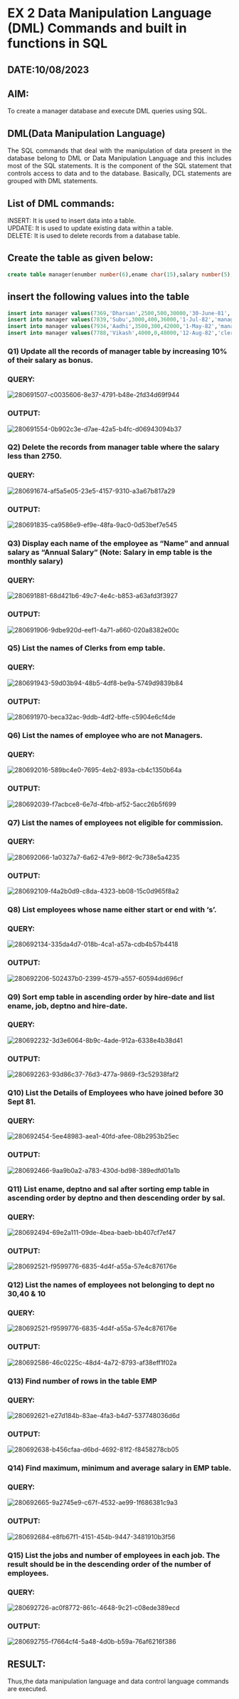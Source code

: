 # EX 2 Data Manipulation Language (DML) Commands and built in functions in SQL
## DATE:10/08/2023
## AIM:
To create a manager database and execute DML queries using SQL.


## DML(Data Manipulation Language)
<div align="justify">
The SQL commands that deal with the manipulation of data present in the database belong to DML or Data Manipulation Language and this includes most of the SQL statements. It is the component of the SQL statement that controls access to data and to the database. Basically, DCL statements are grouped with DML statements.
</div>

## List of DML commands: 
<div align="justify">
INSERT: It is used to insert data into a table.<br>
UPDATE: It is used to update existing data within a table.<br>
DELETE: It is used to delete records from a database table.<br>
</div>

## Create the table as given below:
```sql
create table manager(enumber number(6),ename char(15),salary number(5),commission number(4),annualsalary number(7),Hiredate date,designation char(10),deptno number(2),reporting char(10));
```
## insert the following values into the table
```sql
insert into manager values(7369,'Dharsan',2500,500,30000,'30-June-81','clerk',10,'John');
insert into manager values(7839,'Subu',3000,400,36000,'1-Jul-82','manager',null,'James');
insert into manager values(7934,'Aadhi',3500,300,42000,'1-May-82','manager',30,NULL);
insert into manager values(7788,'Vikash',4000,0,48000,'12-Aug-82','clerk',50,'Bond');
```

### Q1) Update all the records of manager table by increasing 10% of their salary as bonus.

### QUERY:
![280691507-c0035606-8e37-4791-b48e-2fd34d69f944](https://github.com/MaithreyanDinakaran/EX-2-Data-Manipulation-Language-DML-and-Data-Control-Language-DCL-Commands/assets/119104032/95a5140a-6af8-4794-b81c-55837e748b98)


### OUTPUT:

![280691554-0b902c3e-d7ae-42a5-b4fc-d06943094b37](https://github.com/MaithreyanDinakaran/EX-2-Data-Manipulation-Language-DML-and-Data-Control-Language-DCL-Commands/assets/119104032/48a87c89-7452-41d1-af23-699002016be2)

### Q2) Delete the records from manager table where the salary less than 2750.


### QUERY:

![280691674-af5a5e05-23e5-4157-9310-a3a67b817a29](https://github.com/MaithreyanDinakaran/EX-2-Data-Manipulation-Language-DML-and-Data-Control-Language-DCL-Commands/assets/119104032/24c18022-fe3b-46fd-a168-fc94308aee39)


### OUTPUT:

![280691835-ca9586e9-ef9e-48fa-9ac0-0d53bef7e545](https://github.com/MaithreyanDinakaran/EX-2-Data-Manipulation-Language-DML-and-Data-Control-Language-DCL-Commands/assets/119104032/fd1970ff-9932-4999-92f8-aa004107ccb0)

### Q3) Display each name of the employee as “Name” and annual salary as “Annual Salary” (Note: Salary in emp table is the monthly salary)


### QUERY:

![280691881-68d421b6-49c7-4e4c-b853-a63afd3f3927](https://github.com/MaithreyanDinakaran/EX-2-Data-Manipulation-Language-DML-and-Data-Control-Language-DCL-Commands/assets/119104032/874872e0-dc97-4e91-9e78-5ba61ca272b5)


### OUTPUT:

![280691906-9dbe920d-eef1-4a71-a660-020a8382e00c](https://github.com/MaithreyanDinakaran/EX-2-Data-Manipulation-Language-DML-and-Data-Control-Language-DCL-Commands/assets/119104032/ecc6ccd7-a625-4888-a66c-11ada5ca090f)

### Q5)	List the names of Clerks from emp table.


### QUERY:

![280691943-59d03b94-48b5-4df8-be9a-5749d9839b84](https://github.com/MaithreyanDinakaran/EX-2-Data-Manipulation-Language-DML-and-Data-Control-Language-DCL-Commands/assets/119104032/fc381401-303c-4324-91a7-c8750e048afc)


### OUTPUT:

![280691970-beca32ac-9ddb-4df2-bffe-c5904e6cf4de](https://github.com/MaithreyanDinakaran/EX-2-Data-Manipulation-Language-DML-and-Data-Control-Language-DCL-Commands/assets/119104032/ed67c600-878f-479b-abb4-ad8f1cc3dd7b)


### Q6)	List the names of employee who are not Managers.


### QUERY:

![280692016-589bc4e0-7695-4eb2-893a-cb4c1350b64a](https://github.com/MaithreyanDinakaran/EX-2-Data-Manipulation-Language-DML-and-Data-Control-Language-DCL-Commands/assets/119104032/559bc873-4de2-434a-91f5-2d94256eb969)


### OUTPUT:

![280692039-f7acbce8-6e7d-4fbb-af52-5acc26b5f699](https://github.com/MaithreyanDinakaran/EX-2-Data-Manipulation-Language-DML-and-Data-Control-Language-DCL-Commands/assets/119104032/2ad84f87-6298-45a3-b291-4b4bc4fb9077)


### Q7)	List the names of employees not eligible for commission.


### QUERY:

![280692066-1a0327a7-6a62-47e9-86f2-9c738e5a4235](https://github.com/MaithreyanDinakaran/EX-2-Data-Manipulation-Language-DML-and-Data-Control-Language-DCL-Commands/assets/119104032/40f1102f-a7e1-4c04-930e-e7e695324f1b)


### OUTPUT:

![280692109-f4a2b0d9-c8da-4323-bb08-15c0d965f8a2](https://github.com/MaithreyanDinakaran/EX-2-Data-Manipulation-Language-DML-and-Data-Control-Language-DCL-Commands/assets/119104032/77f3ecee-f0a1-43fa-81b5-3e9c0a76e5de)


### Q8)	List employees whose name either start or end with ‘s’.


### QUERY:

![280692134-335da4d7-018b-4ca1-a57a-cdb4b57b4418](https://github.com/MaithreyanDinakaran/EX-2-Data-Manipulation-Language-DML-and-Data-Control-Language-DCL-Commands/assets/119104032/11e4345d-1d7b-42d8-b154-94f4aaad2079)


### OUTPUT:

![280692206-502437b0-2399-4579-a557-60594dd696cf](https://github.com/MaithreyanDinakaran/EX-2-Data-Manipulation-Language-DML-and-Data-Control-Language-DCL-Commands/assets/119104032/dc113a37-cf46-4c60-a325-7891816d2560)


### Q9) Sort emp table in ascending order by hire-date and list ename, job, deptno and hire-date.

### QUERY:

![280692232-3d3e6064-8b9c-4ade-912a-6338e4b38d41](https://github.com/MaithreyanDinakaran/EX-2-Data-Manipulation-Language-DML-and-Data-Control-Language-DCL-Commands/assets/119104032/7a071607-f114-4586-9c98-b3cf9bd554b3)


### OUTPUT:

![280692263-93d86c37-76d3-477a-9869-f3c52938faf2](https://github.com/MaithreyanDinakaran/EX-2-Data-Manipulation-Language-DML-and-Data-Control-Language-DCL-Commands/assets/119104032/0dac2a0a-5f4a-41c1-9fd3-5a070d92df4f)


### Q10) List the Details of Employees who have joined before 30 Sept 81.


### QUERY:

![280692454-5ee48983-aea1-40fd-afee-08b2953b25ec](https://github.com/MaithreyanDinakaran/EX-2-Data-Manipulation-Language-DML-and-Data-Control-Language-DCL-Commands/assets/119104032/b198a704-21bf-4713-ac44-c5876db192db)


### OUTPUT:

![280692466-9aa9b0a2-a783-430d-bd98-389edfd01a1b](https://github.com/MaithreyanDinakaran/EX-2-Data-Manipulation-Language-DML-and-Data-Control-Language-DCL-Commands/assets/119104032/1e66538b-92e5-4be4-b4e0-9439f9411738)


### Q11)	List ename, deptno and sal after sorting emp table in ascending order by deptno and then descending order by sal.


### QUERY:

![280692494-69e2a111-09de-4bea-baeb-bb407cf7ef47](https://github.com/MaithreyanDinakaran/EX-2-Data-Manipulation-Language-DML-and-Data-Control-Language-DCL-Commands/assets/119104032/03e84c5f-df3c-43c8-8705-82cef8e6d0aa)


### OUTPUT:

![280692521-f9599776-6835-4d4f-a55a-57e4c876176e](https://github.com/MaithreyanDinakaran/EX-2-Data-Manipulation-Language-DML-and-Data-Control-Language-DCL-Commands/assets/119104032/251aba97-6d8b-464f-beba-f2c2fb2fd6dc)


### Q12) List the names of employees not belonging to dept no 30,40 & 10


### QUERY:

![280692521-f9599776-6835-4d4f-a55a-57e4c876176e](https://github.com/MaithreyanDinakaran/EX-2-Data-Manipulation-Language-DML-and-Data-Control-Language-DCL-Commands/assets/119104032/c4708a52-5d77-49c3-bbea-321712301bcb)


### OUTPUT:

![280692586-46c0225c-48d4-4a72-8793-af38eff1f02a](https://github.com/MaithreyanDinakaran/EX-2-Data-Manipulation-Language-DML-and-Data-Control-Language-DCL-Commands/assets/119104032/1b471824-639c-402b-b3ac-81379226327e)

### Q13) Find number of rows in the table EMP

### QUERY:

![280692621-e27d184b-83ae-4fa3-b4d7-537748036d6d](https://github.com/MaithreyanDinakaran/EX-2-Data-Manipulation-Language-DML-and-Data-Control-Language-DCL-Commands/assets/119104032/97fb2b7e-b9f1-4d98-9007-bb909ded9120)


### OUTPUT:

![280692638-b456cfaa-d6bd-4692-81f2-f8458278cb05](https://github.com/MaithreyanDinakaran/EX-2-Data-Manipulation-Language-DML-and-Data-Control-Language-DCL-Commands/assets/119104032/30f0d4b7-91f5-4cd4-bae1-f0e7de368eb4)


### Q14) Find maximum, minimum and average salary in EMP table.

### QUERY:

![280692665-9a2745e9-c67f-4532-ae99-1f686381c9a3](https://github.com/MaithreyanDinakaran/EX-2-Data-Manipulation-Language-DML-and-Data-Control-Language-DCL-Commands/assets/119104032/46cf1624-eda4-42f4-a780-1186d3000aba)


### OUTPUT:


![280692684-e8fb67f1-4151-454b-9447-3481910b3f56](https://github.com/MaithreyanDinakaran/EX-2-Data-Manipulation-Language-DML-and-Data-Control-Language-DCL-Commands/assets/119104032/e9f7a8a6-364c-4257-8ddd-1a8cc5f8712c)


### Q15) List the jobs and number of employees in each job. The result should be in the descending order of the number of employees.

### QUERY:

![280692726-ac0f8772-861c-4648-9c21-c08ede389ecd](https://github.com/MaithreyanDinakaran/EX-2-Data-Manipulation-Language-DML-and-Data-Control-Language-DCL-Commands/assets/119104032/75e64c8b-4967-4fd4-86a1-338a7eebae0a)


### OUTPUT:

![280692755-f7664cf4-5a48-4d0b-b59a-76af6216f386](https://github.com/MaithreyanDinakaran/EX-2-Data-Manipulation-Language-DML-and-Data-Control-Language-DCL-Commands/assets/119104032/c57decc9-0114-4c52-895b-b1e936e1f393)

## RESULT:
Thus,the data manipulation language and data control language commands are executed.
